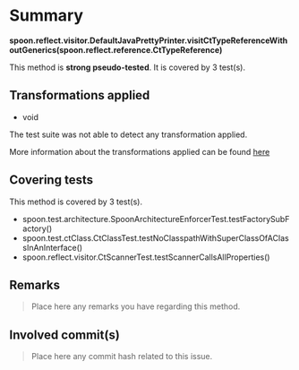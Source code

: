 # Summary
**spoon.reflect.visitor.DefaultJavaPrettyPrinter.visitCtTypeReferenceWithoutGenerics(spoon.reflect.reference.CtTypeReference)**

This method is **strong pseudo-tested**.
It is covered by 3 test(s). 


## Transformations applied

- void


The test suite was not able to detect any transformation applied.

More information about the transformations applied can be found [here](https://github.com/STAMP-project/pitest-descartes)

## Covering tests
This method is covered by 3 test(s).
* spoon.test.architecture.SpoonArchitectureEnforcerTest.testFactorySubFactory()
* spoon.test.ctClass.CtClassTest.testNoClasspathWithSuperClassOfAClassInAnInterface()
* spoon.reflect.visitor.CtScannerTest.testScannerCallsAllProperties()


## Remarks
> Place here any remarks you have regarding this method.

## Involved commit(s)

> Place here any commit hash related to this issue.
